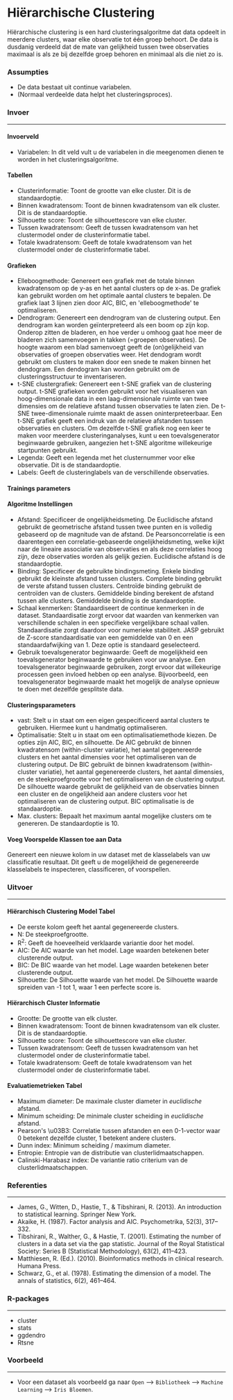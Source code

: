 Hiërarchische Clustering
===

Hiërarchische clustering is een hard clusteringsalgoritme dat data opdeelt in meerdere clusters, waar elke observatie tot één groep behoort. De data is dusdanig verdeeld dat de mate van gelijkheid tussen twee observaties maximaal is als ze bij dezelfde groep behoren en minimaal als die niet zo is.

### Assumpties
- De data bestaat uit continue variabelen.
- (Normaal verdeelde data helpt het clusteringsproces).

### Invoer 
-------
#### Invoerveld 
- Variabelen: In dit veld vult u de variabelen in die meegenomen dienen te worden in het clusteringsalgoritme. 

#### Tabellen  
- Clusterinformatie: Toont de grootte van elke cluster. Dit is de standaardoptie. 
- Binnen kwadratensom: Toont de binnen kwadratensom van elk cluster. Dit is de standaardoptie.
- Silhouette score: Toont de silhouettescore van elke cluster.
- Tussen kwadratensom: Geeft de tussen kwadratensom van het clustermodel onder de clusterinformatie tabel.
- Totale kwadratensom: Geeft de totale kwadratensom van het clustermodel onder de clusterinformatie tabel.

#### Grafieken
- Elleboogmethode: Genereert een grafiek met de totale binnen kwadratensom op de y-as en het aantal clusters op de x-as. De grafiek kan gebruikt worden om het optimale aantal clusters te bepalen. De grafiek laat 3 lijnen zien door AIC, BIC, en 'elleboogmethode' te optimaliseren.
- Dendrogram: Genereert een dendrogram van de clustering output. Een dendrogram kan worden geïnterpreteerd als een boom op zijn kop. Onderop zitten de bladeren, en hoe verder u omhoog gaat hoe meer de bladeren zich samenvoegen in takken (=groepen observaties). De hoogte waarom een blad samenvoegt geeft de (on)gelijkheid van observaties of groepen observaties weer. Het dendogram wordt gebruikt om clusters te maken door een snede te maken binnen het dendogram. Een dendogram kan worden gebruikt om de clusteringsstructuur te inventariseren. 
- t-SNE clustergrafiek: Genereert een t-SNE grafiek van de clustering output. t-SNE grafieken worden gebruikt voor het visualiseren van hoog-dimensionale data in een laag-dimensionale ruimte van twee dimensies om de relatieve afstand tussen observaties te laten zien. De t-SNE twee-dimensionale ruimte maakt de assen oninterpreteerbaar. Een t-SNE grafiek geeft een indruk van de relatieve afstanden tussen observaties en clusters. Om dezelfde t-SNE grafiek nog een keer te maken voor meerdere clusteringanalyses, kunt u een toevalsgenerator beginwaarde gebruiken, aangezien het t-SNE algoritme willekeurige startpunten gebruikt.
- Legenda: Geeft een legenda met het clusternummer voor elke observatie. Dit is de standaardoptie.
- Labels: Geeft de clusteringlabels van de verschillende observaties.


#### Trainings parameters
#### Algoritme Instellingen
- Afstand: Specificeer de ongelijkheidsmeting. De Euclidische afstand gebruikt de geometrische afstand tussen twee punten en is volledig gebaseerd op de magnitude van de afstand. De Pearsoncorrelatie is een daarentegen een correlatie-gebaseerde ongelijkheidsmeting, welke kijkt naar de lineaire associatie van observaties en als deze correlaties hoog zijn, deze observaties worden als gelijk gezien. Euclidische afstand is de standaardoptie.
- Binding: Specificeer de gebruikte bindingsmeting. Enkele binding gebruikt de kleinste afstand tussen clusters. Complete binding gebruikt de verste afstand tussen clusters. Centroïde binding gebruikt de centroïden van de clusters. Gemiddelde binding berekent de afstand tussen alle clusters. Gemiddelde binding is de standaardoptie. 
- Schaal kenmerken: Standaardiseert de continue kenmerken in de dataset. Standaardisatie zorgt ervoor dat waarden van kenmerken van verschillende schalen in een specifieke vergelijkbare schaal vallen. Standaardisatie zorgt daardoor voor numerieke stabiliteit. JASP gebruikt de Z-score standaardisatie van een gemiddelde van 0 en een standaardafwijking van 1. Deze optie is standaard geselecteerd.
- Gebruik toevalsgenerator beginwaarde: Geeft de mogelijkheid een toevalsgenerator beginwaarde te gebruiken voor uw analyse. Een toevalsgenerator beginwaarde gebruiken, zorgt ervoor dat willekeurige processen geen invloed hebben op een analyse. Bijvoorbeeld, een toevalsgenerator beginwaarde maakt het mogelijk de analyse opnieuw te doen met dezelfde gesplitste data.

#### Clusteringsparameters 
- vast: Stelt u in staat om een eigen gespecificeerd aantal clusters te gebruiken. Hiermee kunt u handmatig optimaliseren.
- Optimalisatie: Stelt u in staat om een optimalisatiemethode kiezen. De opties zijn AIC, BIC, en silhouette. De AIC gebruikt de binnen kwadratensom (within-cluster variatie), het aantal gegenereerde clusters en het aantal dimensies voor het optimaliseren van de clustering output. De BIC gebruikt de binnen kwadratensom (within-cluster variatie), het aantal gegenereerde clusters, het aantal dimensies, en de steekproefgrootte voor het optimaliseren van de clustering output. De silhouette waarde gebruikt de gelijkheid van de observaties binnen een cluster en de ongelijkheid aan andere clusters voor het optimaliseren van de clustering output. BIC optimalisatie is de standaardoptie.
- Max. clusters: Bepaalt het maximum aantal mogelijke clusters om te genereren. De standaardoptie is 10.

#### Voeg Voorspelde Klassen toe aan Data
Genereert een nieuwe kolom in uw dataset met de klasselabels van uw classificatie resultaat. Dit geeft u de mogelijkheid de gegenereerde klasselabels te inspecteren, classificeren, of voorspellen.

### Uitvoer
-------

#### Hiërarchisch Clustering Model Tabel
- De eerste kolom geeft het aantal gegenereerde clusters.
- N: De steekproefgrootte.
- R<sup>2</sup>: Geeft de hoeveelheid verklaarde variantie door het model.
- AIC: De AIC waarde van het model. Lage waarden betekenen beter clusterende output.
- BIC: De BIC waarde van het model. Lage waarden betekenen beter clusterende output.
- Silhouette: De Silhouette waarde van het model. De Silhouette waarde spreiden van -1 tot 1, waar 1 een perfecte score is.

#### Hiërarchisch Cluster Informatie
- Grootte: De grootte van elk cluster.
- Binnen kwadratensom: Toont de binnen kwadratensom van elk cluster. Dit is de standaardoptie.
- Silhouette score: Toont de silhouettescore van elke cluster.
- Tussen kwadratensom: Geeft de tussen kwadratensom van het clustermodel onder de clusterinformatie tabel.
- Totale kwadratensom: Geeft de totale kwadratensom van het clustermodel onder de clusterinformatie tabel.

#### Evaluatiemetrieken Tabel
- Maximum diameter: De maximale cluster diameter in *euclidische* afstand.
- Minimum scheiding: De minimale cluster scheiding in *euclidische* afstand.
- Pearson's \u03B3: Correlatie tussen afstanden en een 0-1-vector waar 0 betekent dezelfde cluster, 1 betekent andere clusters. 
- Dunn index: Minimum scheiding / maximum diameter. 
- Entropie: Entropie van de distributie van clusterlidmaatschappen.
- Calinski-Harabasz index: De variantie ratio criterium van de clusterlidmaatschappen.

### Referenties
-------
- James, G., Witten, D., Hastie, T., & Tibshirani, R. (2013). An introduction to statistical learning. Springer New York.
- Akaike, H. (1987). Factor analysis and AIC. Psychometrika, 52(3), 317–332.
- Tibshirani, R., Walther, G., & Hastie, T. (2001). Estimating the number of clusters in a data set via the gap statistic. Journal of the Royal Statistical Society: Series B (Statistical Methodology), 63(2), 411–423.
- Matthiesen, R. (Ed.). (2010). Bioinformatics methods in clinical research. Humana Press.
- Schwarz, G., et al. (1978). Estimating the dimension of a model. The annals of statistics, 6(2), 461–464.

### R-packages 
--- 
- cluster
- stats
- ggdendro
- Rtsne

### Voorbeeld 
--- 
- Voor een dataset als voorbeeld ga naar `Open` --> `Bibliotheek` --> `Machine Learning` --> `Iris Bloemen`.  

